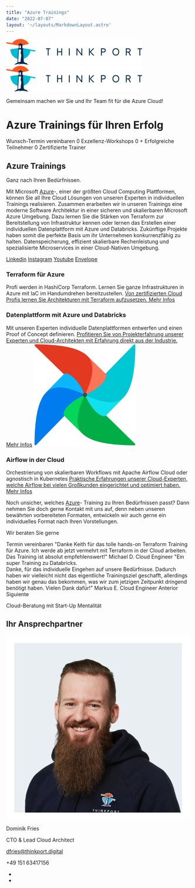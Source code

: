 ```yaml
---
title: "Azure Trainings"
date: "2022-07-07"
layout: '~/layouts/MarkdownLayout.astro'
---
```


 [![Thinkport Logo](images/Logo_horizontral_new-q79kisryfbimg521qvcamhuu9zgajwl52ie1tm6q0s.png "Logo Bright Colours")](https://thinkport.digital)[![Thinkport Logo](images/Logo_horizontral_new-q79kisryfbimg521qvcamhuu9zgajwl52ie1tm6q0s.png "Logo Bright Colours")](https://thinkport.digital)

Gemeinsam machen wir Sie und Ihr Team fit für die Azure Cloud!

# Azure Trainings für Ihren Erfolg

 Wunsch-Termin vereinbaren 0 Exzellenz-Workshops 0 + Erfolgreiche Teilnehmer 0 Zertifizierte Trainer

## Azure Trainings

Ganz nach Ihren Bedürfnissen.

Mit Microsoft [Azure](https://thinkport.digital/was-ist-azure/)\-, einer der größten Cloud Computing Plattformen, können Sie all Ihre Cloud Lösungen von unseren Experten in individuellen Trainings realisieren. Zusammen erarbeiten wir in unseren Trainings eine moderne Software Architektur in einer sicheren und skalierbaren Microsoft Azure Umgebung. Dazu lernen Sie die Stärken von Terraform zur Bereitstellung von Infrastruktur kennen oder lernen das Erstellen einer individuellen Datenplattform mit Azure und Databricks. Zukünftige Projekte haben somit die perfekte Basis um ihr Unternehmen konkurrenzfähig zu halten. Datenspeicherung, effizient skalierbare Rechenleistung und spezialisierte Microservices in einer Cloud-Nativen Umgebung.

[Linkedin](https://www.linkedin.com/company/11759873) [Instagram](https://www.instagram.com/thinkport/) [Youtube](https://www.youtube.com/channel/UCnke3WYRT6bxuMK2t4jw2qQ) [Envelope](mailto:tdrechsel@thinkport.digital)[](#linksection)

### Terraform für Azure

Profi werden in HashiCorp Terraform. Lernen Sie ganze Infrastrukturen in Azure mit IaC im Handumdrehen bereitzustellen. [Von zertifizierten Cloud Profis lernen Sie Architekturen mit Terraform aufzusetzen. Mehr Infos](https://thinkport.digital/terraform-fuer-azure-lernen/)

### Datenplattform mit Azure und Databricks

Mit unseren Experten individuelle Datenplattformen entwerfen und einen Proof of Concept definieren. [Profitieren Sie von Projekterfahrung unserer Experten und Cloud-Architekten mit Erfahrung direkt aus der Industrie. Mehr Infos](https://thinkport.digital/datenplattform-mit-azure-und-databricks/) ![](images/33643075.png)

### Airflow in der Cloud

Orchestrierung von skalierbaren Workflows mit Apache Airflow Cloud oder agnostisch in Kubernetes [Praktische Erfahrungen unserer Cloud-Experten, welche Airflow bei vielen Großkunden eingerichtet und optimiert haben. Mehr Infos](https://thinkport.digital/airflow-in-der-cloud)

Noch unsicher, welches [Azure](https://thinkport.digital/was-ist-azure/)\- Training zu Ihren Bedürfnissen passt? Dann nehmen Sie doch gerne Kontakt mit uns auf, denn neben unseren bewährten vorbereiteten Formaten, entwickeln wir auch gerne ein individuelles Format nach Ihren Vorstellungen.

Wir beraten Sie gerne

 Termin vereinbaren "Danke Keith für das tolle hands-on Terraform Training für Azure. Ich werde ab jetzt vermehrt mit Terraform in der Cloud arbeiten. Das Training ist absolut empfehlenswert!" Michael D. Cloud Engineer "Ein super Training zu Databricks.  
Danke, für das individuelle Eingehen auf unsere Bedürfnisse. Dadurch haben wir vielleicht nicht das eigentliche Trainingsziel geschafft, allerdings haben wir genau das bekommen, was wir zum jetzigen Zeitpunkt dringend benötigt haben. Vielen Dank dafür!" Markus E. Cloud Engineer Anterior Siguiente

Cloud-Beratung mit Start-Up Mentalität

## Ihr Ansprechpartner

![Dominik gerahmt](images/Dominik_mH-2.png)

Dominik Fries

CTO & Lead Cloud Architect

[dfries@thinkport.digital](mailto:dfries@thinkport.digital)

+49 151 63417156

* [](https://www.linkedin.com/in/dominik-fries-497ab7107/?originalSubdomain=de)
* [](https://www.xing.com/profile/Dominik_Fries5)
